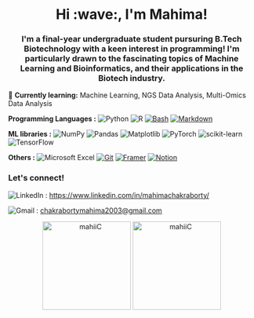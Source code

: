 <h1 align="center"> Hi :wave:, I'm Mahima!</h1>
  
<h3 align="center"> I'm a final-year undergraduate student pursuring B.Tech Biotechnology with a keen interest in programming! I'm particularly drawn to the fascinating topics of Machine Learning and Bioinformatics, and their applications in the Biotech industry. </h3>

:seedling: **Currently learning:** Machine Learning, NGS Data Analysis, Multi-Omics Data Analysis

**Programming Languages :** ![Python](https://img.shields.io/badge/python-3670A0?style=for-the-badge&logo=python&logoColor=ffdd54)
![R](https://img.shields.io/badge/r-%23276DC3.svg?style=for-the-badge&logo=r&logoColor=white)
[![Bash](https://img.shields.io/badge/Bash-4EAA25?logo=gnubash&logoColor=fff)](#)
[![Markdown](https://img.shields.io/badge/Markdown-%23000000.svg?logo=markdown&logoColor=white)](#)

**ML libraries :** ![NumPy](https://img.shields.io/badge/numpy-%23013243.svg?style=for-the-badge&logo=numpy&logoColor=white)
![Pandas](https://img.shields.io/badge/pandas-%23150458.svg?style=for-the-badge&logo=pandas&logoColor=white)
![Matplotlib](https://img.shields.io/badge/Matplotlib-%23ffffff.svg?style=for-the-badge&logo=Matplotlib&logoColor=black)
![PyTorch](https://img.shields.io/badge/PyTorch-%23EE4C2C.svg?style=for-the-badge&logo=PyTorch&logoColor=white)
![scikit-learn](https://img.shields.io/badge/scikit--learn-%23F7931E.svg?style=for-the-badge&logo=scikit-learn&logoColor=white)
![TensorFlow](https://img.shields.io/badge/TensorFlow-%23FF6F00.svg?style=for-the-badge&logo=TensorFlow&logoColor=white)

**Others :** ![Microsoft Excel](https://img.shields.io/badge/Microsoft_Excel-217346?style=for-the-badge&logo=microsoft-excel&logoColor=white)
[![Git](https://img.shields.io/badge/Git-F05032?logo=git&logoColor=fff)](#)
[![Framer](https://img.shields.io/badge/Framer-05F?logo=framer&logoColor=fff)](#)
[![Notion](https://img.shields.io/badge/Notion-000?logo=notion&logoColor=fff)](#)




### Let's connect! 
![LinkedIn](https://img.shields.io/badge/linkedin-%230077B5.svg?style=for-the-badge&logo=linkedin&logoColor=white) : https://www.linkedin.com/in/mahimachakraborty/

![Gmail](https://img.shields.io/badge/Gmail-D14836?style=for-the-badge&logo=gmail&logoColor=white) : chakrabortymahima2003@gmail.com

<p align="center">
  <img src="https://github-readme-stats.vercel.app/api/top-langs?username=mahiiC&show_icons=true&locale=en&layout=compact&theme=dark" alt="mahiiC" height="180px"/ />
  <img src="https://github-readme-stats.vercel.app/api/top-langs?username=mahiiC&show_icons=true&locale=en&layout=compact&theme=dark&count_private=true&hide=html,php,css,jupyter%20notebook" alt="mahiiC" height="180px"/ />
</p>



<!---
mahiiC/mahiiC is a ✨ special ✨ repository because its `README.md` (this file) appears on your GitHub profile.
You can click the Preview link to take a look at your changes.
--->
